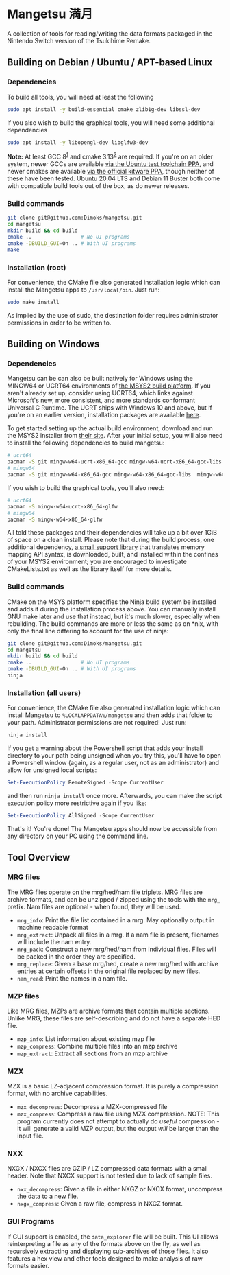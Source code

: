 # Mangetsu 満月

A collection of tools for reading/writing the data formats packaged in the
Nintendo Switch version of the Tsukihime Remake.

## Building on Debian / Ubuntu / APT-based Linux

### Dependencies

To build all tools, you will need at least the following

```bash
sudo apt install -y build-essential cmake zlib1g-dev libssl-dev
```
If you also wish to build the graphical tools, you will need some additional dependencies
```bash
sudo apt install -y libopengl-dev libglfw3-dev
```
**Note:** At least GCC 8<sup>[1]</sup> and cmake 3.13<sup>[2]</sup> are required. If you're on an older system,
newer GCCs are available [via the Ubuntu test toolchain PPA][3], and newer cmakes are available [via the official kitware PPA][4], though neither of these have been tested. Ubuntu 20.04 LTS and Debian 11 Buster both come with compatible build tools out of the box, as do newer releases. 

[1]: https://stackoverflow.com/a/39231488/299981 "Stack Overflow note on changes in libstdc namespace"
[2]: https://cmake.org/cmake/help/latest/command/add_link_options.html "CMake Reference for add_link_options() noting when it was introduced"
[3]: https://launchpad.net/~ubuntu-toolchain-r/+archive/ubuntu/test
[4]: https://apt.kitware.com/

### Build commands

```bash
git clone git@github.com:Dimoks/mangetsu.git
cd mangetsu
mkdir build && cd build
cmake ..                # No UI programs
cmake -DBUILD_GUI=On .. # With UI programs
make
```

### Installation (root)

For convenience, the CMake file also generated installation logic which can install the Mangetsu apps to `/usr/local/bin`. Just run:
```bash
sudo make install
```
As implied by the use of sudo, the destination folder requires administrator permissions in order to be written to.

## Building on Windows

### Dependencies

Mangetsu can be can also be built natively for Windows using the MINGW64 or UCRT64 environments of [the MSYS2 build platform](https://www.msys2.org/). If you aren't already set up, consider using UCRT64, which links against Microsoft's new, more consistent, and more standards conformant Universal C Runtime. The UCRT ships with Windows 10 and above, but if you're on an earlier version, installation packages are available [here](https://www.microsoft.com/en-us/download/details.aspx?id=48234). 

To get started setting up the actual build environment, download and run the MSYS2 installer from [their site](https://www.msys2.org/). After your initial setup, you will also need to install the following dependencies to build mangetsu:
```bash
# ucrt64
pacman -S git mingw-w64-ucrt-x86_64-gcc mingw-w64-ucrt-x86_64-gcc-libs mingw-w64-ucrt-x86_64-headers-git mingw-w64-ucrt-x86_64-winpthreads-git mingw-w64-ucrt-x86_64-cmake mingw-w64-ucrt-x86_64-pkgconf mingw-w64-ucrt-x86_64-openssl mingw-w64-ucrt-x86_64-zlib
# mingw64
pacman -S git mingw-w64-x86_64-gcc mingw-w64-x86_64-gcc-libs  mingw-w64-x86_64-headers-git mingw-w64-x86_64-winpthreads-git mingw-w64-x86_64-cmake mingw-w64-x86_64-pkgconf mingw-w64-x86_64-openssl  mingw-w64-x86_64-zlib
```
If you wish to build the graphical tools, you'll also need:
```bash
# ucrt64
pacman -S mingw-w64-ucrt-x86_64-glfw
# mingw64
pacman -S mingw-w64-x86_64-glfw
```
All told these packages and their dependencies will take up a bit over 1GiB of space on a clean install. Please note that during the build process, one additional dependency, [a small support library](https://github.com/bilditup1/mman-win32) that translates memory mapping API syntax, is downloaded, built, and installed within the confines of your MSYS2 environment; you are encouraged to investigate CMakeLists.txt as well as the library itself for more details. 

### Build commands

CMake on the MSYS platform specifies the Ninja build system be installed and adds it during the installation process above. You can manually install GNU make later and use that instead, but it's much slower, especially when rebuilding. The build commands are more or less the same as on \*nix, with only the final line differing to account for the use of ninja:
```bash
git clone git@github.com:Dimoks/mangetsu.git
cd mangetsu
mkdir build && cd build
cmake ..                # No UI programs
cmake -DBUILD_GUI=On .. # With UI programs
ninja
```

### Installation (all users)

For convenience, the CMake file also generated installation logic which can install Mangetsu to `%LOCALAPPDATA%/mangetsu` and then adds that folder to your path. Administrator permissions are not required! Just run:
```bash
ninja install
```
If you get a warning about the Powershell script that adds your install directory to your path being unsigned when you try this, you'll have to open a Powershell window (again, as a regular user, not as an administrator) and allow for unsigned local scripts:
```powershell
Set-ExecutionPolicy RemoteSigned -Scope CurrentUser
```
and then run `ninja install` once more.
Afterwards, you can make the script execution policy more restrictive again if you like:
```powershell
Set-ExecutionPolicy AllSigned -Scope CurrentUser
``` 
That's it! You're done! The Mangetsu apps should now be accessible from any directory on your PC using the command line. 

## Tool Overview

### MRG files

The MRG files operate on the mrg/hed/nam file triplets.
MRG files are archive formats, and can be unzipped / zipped using
the tools with the `mrg_` prefix. Nam files are optional - when found, they
will be used.

- `mrg_info`: Print the file list contained in a mrg. May optionally output in
  machine readable format
- `mrg_extract`: Unpack all files in a mrg. If a nam file is present, filenames
  will include the nam entry.
- `mrg_pack`: Construct a new mrg/hed/nam from individual files. Files will be
  packed in the order they are specified.
- `mrg_replace`: Given a base mrg/hed, create a new mrg/hed with archive
  entries at certain offsets in the original file replaced by new files.
- `nam_read`: Print the names in a nam file.

### MZP files

Like MRG files, MZPs are archive formats that contain multiple sections. Unlike
MRG, these files are self-describing and do not have a separate HED file.

- `mzp_info`: List information about existing mzp file
- `mzp_compress`: Combine multiple files into an mzp archive
- `mzp_extract`: Extract all sections from an mzp archive

### MZX

MZX is a basic LZ-adjacent compression format. It is purely a compression
format, with no archive capabilities.

- `mzx_decompress`: Decompress a MZX-compressed file
- `mzx_compress`: Compress a raw file using MZX compression. NOTE: This program
currently does not attempt to actually do _useful_ compression - it will
generate a valid MZP output, but the output _will_ be larger than the input
file.

### NXX

NXGX / NXCX files are GZIP / LZ compressed data formats with a small header.
Note that NXCX support is not tested due to lack of sample files.

- `nxx_decompress`: Given a file in either NXGZ or NXCX format, uncompress the
  data to a new file.
- `nxgx_compress`: Given a raw file, compress in NXGZ format.

### GUI Programs

If GUI support is enabled, the `data_explorer` file will be built. This UI
allows reinterpreting a file as any of the formats above on the fly, as well as
recursively extracting and displaying sub-archives of those files. It also
features a hex view and other tools designed to make analysis of raw formats
easier.
